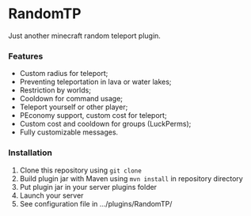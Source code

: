 # RandomTP
Just another minecraft random teleport plugin.

### Features
- Custom radius for teleport;
- Preventing teleportation in lava or water lakes;
- Restriction by worlds;
- Cooldown for command usage;
- Teleport yourself or other player;
- PEconomy support, custom cost for teleport;
- Custom cost and cooldown for groups (LuckPerms);
- Fully customizable messages.

### Installation
1) Clone this repository using `git clone`
2) Build plugin jar with Maven using `mvn install` in repository directory
3) Put plugin jar in your server plugins folder
4) Launch your server
5) See configuration file in .../plugins/RandomTP/
